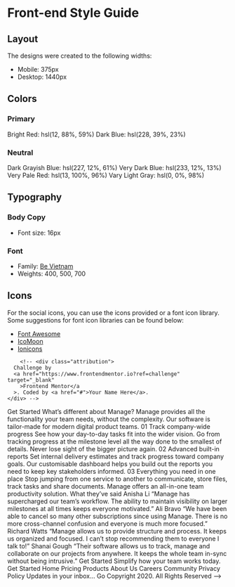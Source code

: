 # Front-end Style Guide

## Layout

The designs were created to the following widths:

- Mobile: 375px
- Desktop: 1440px

## Colors

### Primary

Bright Red: hsl(12, 88%, 59%)
Dark Blue: hsl(228, 39%, 23%)

### Neutral

Dark Grayish Blue: hsl(227, 12%, 61%)
Very Dark Blue: hsl(233, 12%, 13%)
Very Pale Red: hsl(13, 100%, 96%)
Vary Light Gray: hsl(0, 0%, 98%)

## Typography

### Body Copy

- Font size: 16px

### Font

- Family: [Be Vietnam](https://fonts.google.com/specimen/Be+Vietnam)
- Weights: 400, 500, 700

## Icons

For the social icons, you can use the icons provided or a font icon library. Some suggestions for font icon libraries can be found below:

- [Font Awesome](https://fontawesome.com)
- [IcoMoon](https://icomoon.io)
- [Ionicons](https://ionicons.com)

<!-- <nav>
          <ul>
            <li>
              <a href="#">Pricing</a>
            </li>
            <li>
              <a href="#">Product</a>
            </li>
            <li>
              <a href="#">About Us</a>
            </li>
            <li>
              <a href="#">Careers</a>
            </li>
            <li>
              <a href="#">Community</a>
            </li>
          </ul>
          <button>Get Started</button>
        </nav> -->

        <!-- <div class="attribution">
      Challenge by
      <a href="https://www.frontendmentor.io?ref=challenge" target="_blank"
        >Frontend Mentor</a
      >. Coded by <a href="#">Your Name Here</a>.
    </div> -->

Get
Started What’s different about Manage? Manage provides all the functionality
your team needs, without the complexity. Our software is tailor-made for
modern digital product teams. 01 Track company-wide progress See how your
day-to-day tasks fit into the wider vision. Go from tracking progress at the
milestone level all the way done to the smallest of details. Never lose
sight of the bigger picture again. 02 Advanced built-in reports Set internal
delivery estimates and track progress toward company goals. Our customisable
dashboard helps you build out the reports you need to keep key stakeholders
informed. 03 Everything you need in one place Stop jumping from one service
to another to communicate, store files, track tasks and share documents.
Manage offers an all-in-one team productivity solution. What they’ve said
Anisha Li “Manage has supercharged our team’s workflow. The ability to
maintain visibility on larger milestones at all times keeps everyone
motivated.” Ali Bravo “We have been able to cancel so many other
subscriptions since using Manage. There is no more cross-channel confusion
and everyone is much more focused.” Richard Watts “Manage allows us to
provide structure and process. It keeps us organized and focused. I can’t
stop recommending them to everyone I talk to!” Shanai Gough “Their software
allows us to track, manage and collaborate on our projects from anywhere. It
keeps the whole team in-sync without being intrusive.” Get Started Simplify
how your team works today. Get Started Home Pricing Products About Us
Careers Community Privacy Policy Updates in your inbox… Go Copyright 2020.
All Rights Reserved -->
